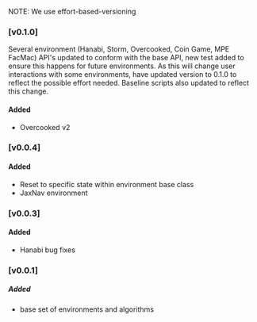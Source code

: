NOTE: We use effort-based-versioning

### [v0.1.0]

Several environment (Hanabi, Storm, Overcooked, Coin Game, MPE FacMac) API's updated to conform with the base API, new test added to ensure this happens for future environments. As this will change user interactions with some environments, have updated version to 0.1.0 to reflect the possible effort needed. Baseline scripts also updated to reflect this change.

#### Added
 - Overcooked v2

### [v0.0.4]

#### Added
 - Reset to specific state within environment base class
 - JaxNav environment


### [v0.0.3]

#### Added
 - Hanabi bug fixes

### [v0.0.1]

##### Added
 - base set of environments and algorithms

